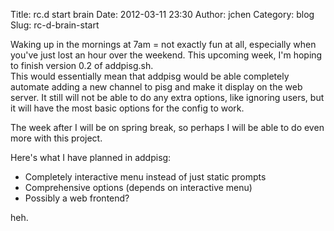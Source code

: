 Title: rc.d start brain
Date: 2012-03-11 23:30
Author: jchen
Category: blog
Slug: rc-d-brain-start

Waking up in the mornings at 7am = not exactly fun at all, especially
when you've just lost an hour over the weekend. This upcoming week, I'm
hoping to finish version 0.2 of addpisg.sh.  
This would essentially mean that addpisg would be able completely
automate adding a new channel to pisg and make it display on the web
server. It still will not be able to do any extra options, like ignoring
users, but it will have the most basic options for the config to work.

The week after I will be on spring break, so perhaps I will be able to
do even more with this project.

Here's what I have planned in addpisg:

-   Completely interactive menu instead of just static prompts
-   Comprehensive options (depends on interactive menu)
-   Possibly a web frontend?

heh.
